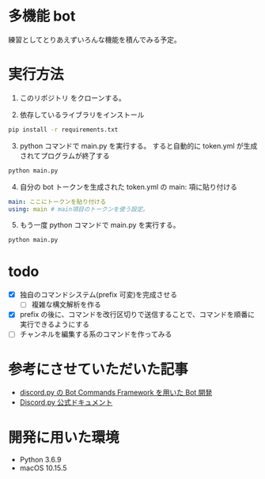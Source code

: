 # 多機能 bot

練習としてとりあえずいろんな機能を積んでみる予定。

# 実行方法

1. このリポジトリ をクローンする。

2. 依存しているライブラリをインストール

```bash
pip install -r requirements.txt
```

3. python コマンドで main.py を実行する。 すると自動的に token.yml が生成されてプログラムが終了する

```bash
python main.py
```

4. 自分の bot トークンを生成された token.yml の main: 項に貼り付ける

```yml
main: ここにトークンを貼り付ける
using: main # main項目のトークンを使う設定。
```

5. もう一度 python コマンドで main.py を実行する。

```bash
python main.py
```

# todo

- [x] 独自のコマンドシステム(prefix 可変)を完成させる
  - [ ] 複雑な構文解析を作る
- [x] prefix の後に、コマンドを改行区切りで送信することで、コマンドを順番に実行できるようにする
- [ ] チャンネルを編集する系のコマンドを作ってみる

# 参考にさせていただいた記事

- [discord.py の Bot Commands Framework を用いた Bot 開発](https://qiita.com/Lazialize/items/81f1430d9cd57fbd82fb)
- [Discord.py 公式ドキュメント](https://discordpy.readthedocs.io/ja/latest/)

# 開発に用いた環境

- Python 3.6.9
- macOS 10.15.5
